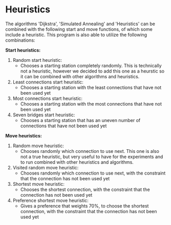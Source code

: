 # Heuristics

The algorithms 'Dijkstra', 'Simulated Annealing' and 'Heuristics' can be combined with the following start and move functions, of which some include a heuristic.
This program is also able to utilize the following combinations:

**Start heuristics:**  
1. Random start heuristic: 
    - Chooses a starting station completely randomly. This is technically not a heuristic, however we decided to add this one as a heurstic so it can be combined with other algorithms and heuristics.
2. Least connections start heuristic: 
    - Chooses a starting station with the least connections that have not been used yet
3. Most connections start heuristic: 
    - Chooses a starting station with the most connections that have not been used yet
4. Seven bridges start heuristic: 
    - Chooses a starting station that has an uneven number of connections that have not been used yet

**Move heuristics:**

1. Random move heuristic: 
    - Chooses randomly which connection to use next. This one is also not a true heuristic, but very useful to have for the experiments and to run combined with other heuristics and algorithms.
2. Visited random move heuristic: 
    - Chooses randomly which connection to use next, with the constraint that the connection has not been used yet
3. Shortest move heuristic: 
    - Chooses the shortest connection, with the constraint that the connection has not been used yet
4. Preference shortest move heuristic: 
    - Gives a preference that weights 70%, to choose the shortest connection, with the constraint that the connection has not been used yet
